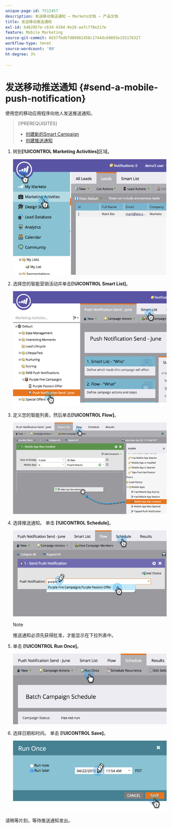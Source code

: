 ```yaml
---
unique-page-id: 7512457
description: 发送移动推送通知 — Marketo文档 — 产品文档
title: 发送移动推送通知
exl-id: b462857e-c63d-419d-9e28-aafc778e217e
feature: Mobile Marketing
source-git-commit: 0d37fbdb7d08901458c1744dc68893e155176327
workflow-type: tm+mt
source-wordcount: '89'
ht-degree: 3%

---
```


# 发送移动推送通知 {#send-a-mobile-push-notification}

使用您的移动应用程序向他人发送推送通知。

>[!PREREQUISITES]
>
>* [创建新的Smart Campaign](/help/marketo/product-docs/core-marketo-concepts/smart-campaigns/creating-a-smart-campaign/create-a-new-smart-campaign.md)
>* [创建推送通知](/help/marketo/product-docs/mobile-marketing/push-notifications/create-a-push-notification.md)

1. 转到&#x200B;**[!UICONTROL Marketing Activities]**&#x200B;区域。

   ![](assets/image2015-4-22-18-3a31-3a54.png)

1. 选择您的智能营销活动并单击&#x200B;**[!UICONTROL Smart List]**。

   ![](assets/image2015-4-23-17-3a57-3a46.png)

1. 定义您的智能列表，然后单击&#x200B;**[!UICONTROL Flow]**。

   ![](assets/image2015-4-22-18-3a33-3a13.png)

1. 选择推送通知。 单击 **[!UICONTROL Schedule]**。

   ![](assets/image2015-4-22-18-3a33-3a38.png)

   >[!NOTE]
   >
   >推送通知必须先获得批准，才能显示在下拉列表中。

1. 单击 **[!UICONTROL Run Once]**。

   ![](assets/image2015-4-23-18-3a0-3a54.png)

1. 选择日期和时间。 单击 **[!UICONTROL Save]**。

   ![](assets/image2015-4-23-18-3a1-3a33.png)

请稍等片刻，等待推送通知发出。
